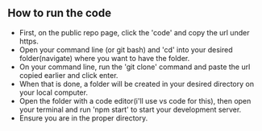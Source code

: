 ## How to run the code

* First, on the public repo page, click the 'code' and copy the url under https.
* Open your command line (or git bash) and 'cd' into your desired folder(navigate) where you want to have the folder.
* On your command line, run the 'git clone' command and paste the url copied earlier and click enter.
* When that is done, a folder will be created in your desired directory on your local computer.
* Open the folder with a code editor(i'll use vs code for this), then open your terminal and run 'npm start' to start your development server.
* Ensure you are in the proper directory.
